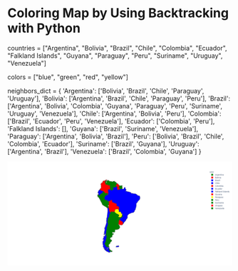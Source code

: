 # Coloring Map by Using Backtracking with Python

countries = ["Argentina", "Bolivia", "Brazil", "Chile", "Colombia", "Ecuador", 
             "Falkland Islands", "Guyana", "Paraguay", "Peru", "Suriname", 
             "Uruguay", "Venezuela"]
			 
colors = ["blue", "green", "red", "yellow"]

neighbors_dict = {
    'Argentina': ['Bolivia', 'Brazil', 'Chile', 'Paraguay', 'Uruguay'],
    'Bolivia': ['Argentina', 'Brazil', 'Chile', 'Paraguay', 'Peru'],
    'Brazil': ['Argentina', 'Bolivia', 'Colombia', 'Guyana', 'Paraguay',
               'Peru', 'Suriname', 'Uruguay', 'Venezuela'],
    'Chile': ['Argentina', 'Bolivia', 'Peru'],
    'Colombia': ['Brazil', 'Ecuador', 'Peru', 'Venezuela'],
    'Ecuador': ['Colombia', 'Peru'],
    'Falkland Islands': [],
    'Guyana': ['Brazil', 'Suriname', 'Venezuela'],
    'Paraguay': ['Argentina', 'Bolivia', 'Brazil'],
    'Peru': ['Bolivia', 'Brazil', 'Chile', 'Colombia', 'Ecuador'],
    'Suriname': ['Brazil', 'Guyana'],
    'Uruguay': ['Argentina', 'Brazil'],
    'Venezuela': ['Brazil', 'Colombia', 'Guyana']
    }


<img src="/resources/colored-plot.png?raw=true"/>